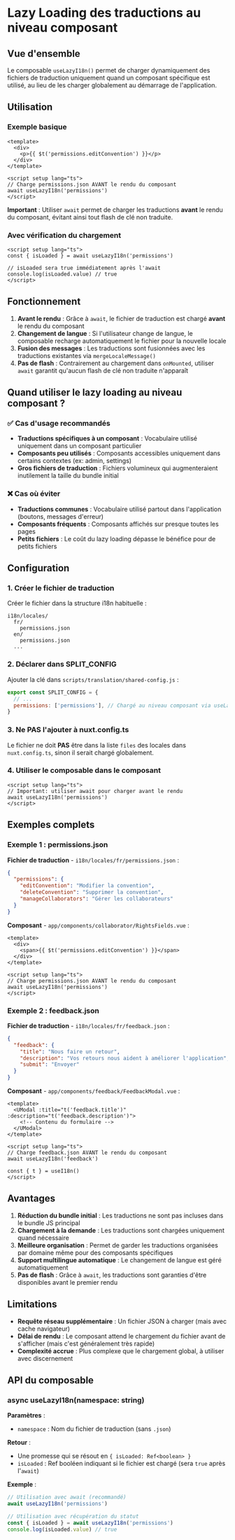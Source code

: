 # Lazy Loading des traductions au niveau composant

## Vue d'ensemble

Le composable `useLazyI18n()` permet de charger dynamiquement des fichiers de traduction uniquement quand un composant spécifique est utilisé, au lieu de les charger globalement au démarrage de l'application.

## Utilisation

### Exemple basique

```vue
<template>
  <div>
    <p>{{ $t('permissions.editConvention') }}</p>
  </div>
</template>

<script setup lang="ts">
// Charge permissions.json AVANT le rendu du composant
await useLazyI18n('permissions')
</script>
```

**Important** : Utiliser `await` permet de charger les traductions **avant** le rendu du composant, évitant ainsi tout flash de clé non traduite.

### Avec vérification du chargement

```vue
<script setup lang="ts">
const { isLoaded } = await useLazyI18n('permissions')

// isLoaded sera true immédiatement après l'await
console.log(isLoaded.value) // true
</script>
```

## Fonctionnement

1. **Avant le rendu** : Grâce à `await`, le fichier de traduction est chargé **avant** le rendu du composant
2. **Changement de langue** : Si l'utilisateur change de langue, le composable recharge automatiquement le fichier pour la nouvelle locale
3. **Fusion des messages** : Les traductions sont fusionnées avec les traductions existantes via `mergeLocaleMessage()`
4. **Pas de flash** : Contrairement au chargement dans `onMounted`, utiliser `await` garantit qu'aucun flash de clé non traduite n'apparaît

## Quand utiliser le lazy loading au niveau composant ?

### ✅ Cas d'usage recommandés

- **Traductions spécifiques à un composant** : Vocabulaire utilisé uniquement dans un composant particulier
- **Composants peu utilisés** : Composants accessibles uniquement dans certains contextes (ex: admin, settings)
- **Gros fichiers de traduction** : Fichiers volumineux qui augmenteraient inutilement la taille du bundle initial

### ❌ Cas où éviter

- **Traductions communes** : Vocabulaire utilisé partout dans l'application (boutons, messages d'erreur)
- **Composants fréquents** : Composants affichés sur presque toutes les pages
- **Petits fichiers** : Le coût du lazy loading dépasse le bénéfice pour de petits fichiers

## Configuration

### 1. Créer le fichier de traduction

Créer le fichier dans la structure i18n habituelle :

```
i18n/locales/
  fr/
    permissions.json
  en/
    permissions.json
  ...
```

### 2. Déclarer dans SPLIT_CONFIG

Ajouter la clé dans `scripts/translation/shared-config.js` :

```javascript
export const SPLIT_CONFIG = {
  // ...
  permissions: ['permissions'], // Chargé au niveau composant via useLazyI18n('permissions')
}
```

### 3. Ne PAS l'ajouter à nuxt.config.ts

Le fichier ne doit **PAS** être dans la liste `files` des locales dans `nuxt.config.ts`, sinon il serait chargé globalement.

### 4. Utiliser le composable dans le composant

```vue
<script setup lang="ts">
// Important: utiliser await pour charger avant le rendu
await useLazyI18n('permissions')
</script>
```

## Exemples complets

### Exemple 1 : permissions.json

**Fichier de traduction** - `i18n/locales/fr/permissions.json` :

```json
{
  "permissions": {
    "editConvention": "Modifier la convention",
    "deleteConvention": "Supprimer la convention",
    "manageCollaborators": "Gérer les collaborateurs"
  }
}
```

**Composant** - `app/components/collaborator/RightsFields.vue` :

```vue
<template>
  <div>
    <span>{{ $t('permissions.editConvention') }}</span>
  </div>
</template>

<script setup lang="ts">
// Charge permissions.json AVANT le rendu du composant
await useLazyI18n('permissions')
</script>
```

### Exemple 2 : feedback.json

**Fichier de traduction** - `i18n/locales/fr/feedback.json` :

```json
{
  "feedback": {
    "title": "Nous faire un retour",
    "description": "Vos retours nous aident à améliorer l'application",
    "submit": "Envoyer"
  }
}
```

**Composant** - `app/components/feedback/FeedbackModal.vue` :

```vue
<template>
  <UModal :title="t('feedback.title')" :description="t('feedback.description')">
    <!-- Contenu du formulaire -->
  </UModal>
</template>

<script setup lang="ts">
// Charge feedback.json AVANT le rendu du composant
await useLazyI18n('feedback')

const { t } = useI18n()
</script>
```

## Avantages

1. **Réduction du bundle initial** : Les traductions ne sont pas incluses dans le bundle JS principal
2. **Chargement à la demande** : Les traductions sont chargées uniquement quand nécessaire
3. **Meilleure organisation** : Permet de garder les traductions organisées par domaine même pour des composants spécifiques
4. **Support multilingue automatique** : Le changement de langue est géré automatiquement
5. **Pas de flash** : Grâce à `await`, les traductions sont garanties d'être disponibles avant le premier rendu

## Limitations

- **Requête réseau supplémentaire** : Un fichier JSON à charger (mais avec cache navigateur)
- **Délai de rendu** : Le composant attend le chargement du fichier avant de s'afficher (mais c'est généralement très rapide)
- **Complexité accrue** : Plus complexe que le chargement global, à utiliser avec discernement

## API du composable

### async useLazyI18n(namespace: string)

**Paramètres** :

- `namespace` : Nom du fichier de traduction (sans `.json`)

**Retour** :

- Une promesse qui se résout en `{ isLoaded: Ref<boolean> }`
- `isLoaded` : Ref booléen indiquant si le fichier est chargé (sera `true` après l'`await`)

**Exemple** :

```typescript
// Utilisation avec await (recommandé)
await useLazyI18n('permissions')

// Utilisation avec récupération du statut
const { isLoaded } = await useLazyI18n('permissions')
console.log(isLoaded.value) // true
```
